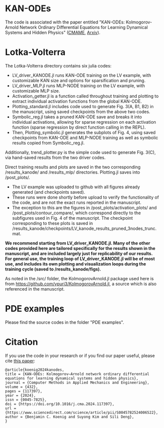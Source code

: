 # KAN-ODEs
The code is associated with the paper entitled "KAN-ODEs: Kolmogorov-Arnold Network Ordinary Differential Equations for Learning Dynamical Systems and Hidden Physics" ([CMAME](https://www.sciencedirect.com/science/article/pii/S0045782524006522), [Arxiv](https://arxiv.org/abs/2407.04192)).

# Lotka-Volterra
The Lotka-Volterra directory contains six julia codes:

- LV_driver_KANODE.jl runs KAN-ODE training on the LV example, with customizable KAN size and options for sparsification and pruning.
- LV_driver_MLP.jl runs MLP-NODE training on the LV example, with customizable MLP size.
- Activation_getter.jl is a function called throughout training and plotting to extract individual activation functions from the global KAN-ODE.
- Plotting_standard.jl includes code used to generate Fig. 3(A, B1, B2) in the manuscript, using saved checkpoints from the above two codes.
- Symbolic_reg.jl takes a pruned KAN-ODE save and breaks it into individual activations, allowing for sparse regression on each activation function (sparse regression by direct function calling in the REPL).
- Then, Plotting_symbolic.jl generates the subplots of Fig. 4, using saved checkpoints from KAN-ODE and MLP-NODE training as well as symbolic results copied from Symbolic_reg.jl.

Additionally, trend_plotter.py is the simple code used to generate Fig. 3(C), via hand-saved results from the two driver codes.

Direct training results and plots are saved in the two corresponding /results_kanode/ and /results_mlp/ directories. Plotting.jl saves into /post_plots/.

- The LV example was uploaded to github with all figures already generated (and checkpoints saved). 
- These runs were done shortly before upload to verify the functionality of the code, and are not the exact runs reported in the manuscript.
- The exception to this are the figures in /post_plots/activation_plots/ and /post_plots/contour_compare/, which correspond directly to the subfigures used in Fig. 4 of the manuscript. The checkpoint corresponding to these plots is saved in /results_kanode/checkpoints/LV_kanode_results_pruned_3nodes_trunc.mat.

**We recommend starting from LV_driver_KANODE.jl. Many of the other codes provided here are tailored specifically for the results shown in the manuscript, and are included largely just for replicability of our results. For general use, the training loop of LV_driver_KANODE.jl will be of most use, and  includes its own plotting and visualization loops during the training cycle (saved to /results_kanode/figs).**

As noted in the /src/ folder, the KolmogorovArnold.jl package used here is from https://github.com/vpuri3/KolmogorovArnold.jl, a source which is also referenced in the manuscript.

# PDE examples

Please find the source codes in the folder "PDE examples".

# Citation

If you use the code in your research or if you find our paper useful, please cite [this paper](https://www.sciencedirect.com/science/article/pii/S0045782524006522):

```
@article{koenig2024kanodes,
title = {KAN-ODEs: Kolmogorov–Arnold network ordinary differential equations for learning dynamical systems and hidden physics},
journal = {Computer Methods in Applied Mechanics and Engineering},
volume = {432},
pages = {117397},
year = {2024},
issn = {0045-7825},
doi = {https://doi.org/10.1016/j.cma.2024.117397},
url = {https://www.sciencedirect.com/science/article/pii/S0045782524006522},
author = {Benjamin C. Koenig and Suyong Kim and Sili Deng},
}
```
